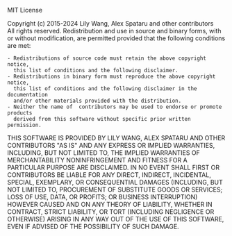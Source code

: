 MIT License

Copyright (c) 2015-2024 Lily Wang, Alex Spataru and other contributors  
All rights reserved.
Redistribution and use in source and binary forms, with or without modification,
are permitted provided that the following conditions are met:

    - Redistributions of source code must retain the above copyright notice, 
      this list of conditions and the following disclaimer.
    - Redistributions in binary form must reproduce the above copyright notice, 
      this list of conditions and the following disclaimer in the documentation 
      and/or other materials provided with the distribution.
    - Neither the name of  contributors may be used to endorse or promote products 
      derived from this software without specific prior written permission.

THIS SOFTWARE IS PROVIDED BY LILY WANG, ALEX SPATARU AND OTHER CONTRIBUTORS
"AS IS" AND ANY EXPRESS OR IMPLIED WARRANTIES, INCLUDING, BUT NOT LIMITED TO,
THE IMPLIED WARRANTIES OF MERCHANTABILITY NONINFRINGEMENT AND FITNESS FOR A
PARTICULAR PURPOSE ARE DISCLAIMED. IN NO EVENT SHALL FIRST OR CONTRIBUTORS BE
LIABLE FOR ANY DIRECT, INDIRECT, INCIDENTAL, SPECIAL, EXEMPLARY, OR CONSEQUENTIAL
DAMAGES (INCLUDING, BUT NOT LIMITED TO, PROCUREMENT OF SUBSTITUTE GOODS OR SERVICES;
LOSS OF USE, DATA, OR PROFITS; OR BUSINESS INTERRUPTION) HOWEVER CAUSED AND ON ANY
THEORY OF LIABILITY, WHETHER IN CONTRACT, STRICT LIABILITY, OR TORT (INCLUDING
NEGLIGENCE OR OTHERWISE) ARISING IN ANY WAY OUT OF THE USE OF THIS SOFTWARE,
EVEN IF ADVISED OF THE POSSIBILITY OF SUCH DAMAGE.

